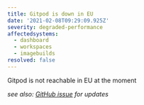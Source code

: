 ```yaml
---
title: Gitpod is down in EU
date: '2021-02-08T09:29:09.925Z'
severity: degraded-performance
affectedsystems:
  - dashboard
  - workspaces
  - imagebuilds
resolved: false
---
```

Gitpod is not reachable in EU at the moment

*see also: [GitHub issue](https://github.com/gitpod-io/gitpod/issues/3146) for updates*

<!--- language code: en -->
